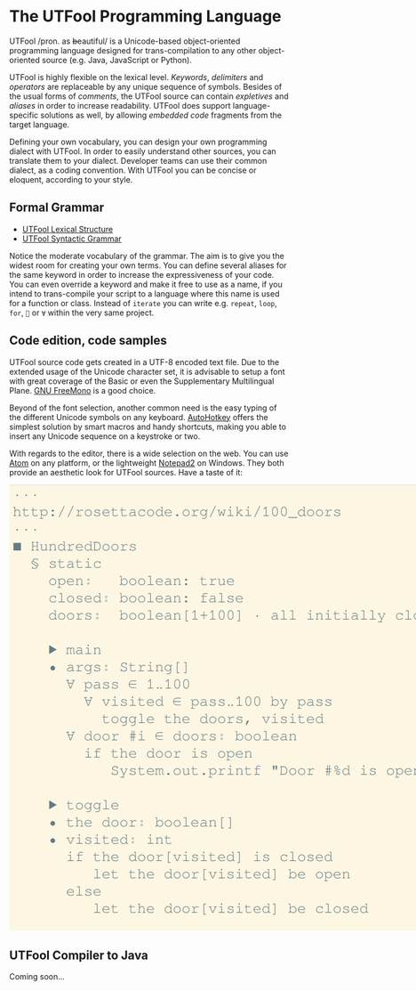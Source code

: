 # The UTFool Programming Language

UTFool /pron. as ~~b~~eautiful/ is a Unicode-based object-oriented
programming language designed for trans-compilation to any other
object-oriented source (e.g. Java, JavaScript or Python).

UTFool is highly flexible on the lexical level.
_Keywords_, _delimiters_ and _operators_ are replaceable
by any unique sequence of symbols.
Besides of the usual forms of _comments_,
the UTFool source can contain _expletives_ and _aliases_
in order to increase readability.
UTFool does support language-specific solutions as well,
by allowing _embedded code_ fragments from the target language.

Defining your own vocabulary,
you can design your own programming dialect with UTFool.
In order to easily understand other sources,
you can translate them to your dialect.
Developer teams can use their common dialect, as a coding convention.
With UTFool you can be concise or eloquent, according to your style.

## Formal Grammar

* [UTFool Lexical Structure](https://rawgit.com/psmitt/metalanguage/master/examples/UTFool%20Lexical%20Structure.xml)
* [UTFool Syntactic Grammar](https://rawgit.com/psmitt/metalanguage/master/examples/UTFool%20Syntactic%20Grammar.xml)

Notice the moderate vocabulary of the grammar.
The aim is to give you the widest room for creating your own terms.
You can define several aliases for the same keyword in order to
increase the expressiveness of your code.
You can even override a keyword and make it free to use as a name,
if you intend to trans-compile your script to a language
where this name is used for a function or class.
Instead of `iterate` you can write e.g.
`repeat`, `loop`, `for`, `🔁` or `∀` within the very same project.

## Code edition, code samples

UTFool source code gets created in a UTF-8 encoded text file.
Due to the extended usage of the Unicode character set,
it is advisable to setup a font with great coverage of the Basic
or even the Supplementary Multilingual Plane.
[GNU FreeMono](https://www.gnu.org/software/freefont) is a good choice.

Beyond of the font selection, another common need is
the easy typing of the different Unicode symbols on any keyboard.
[AutoHotkey](https://autohotkey.com) offers the simplest solution
by smart macros and handy shortcuts, making you able to insert any
Unicode sequence on a keystroke or two.

With regards to the editor, there is a wide selection on the web.
You can use [Atom](https://atom.io) on any platform, or the lightweight
[Notepad2](https://xhmikosr.github.io/notepad2-mod) on Windows.
They both provide an aesthetic look for UTFool sources.
Have a taste of it:

<img alt="A screenshot of the 100 doors task solution"
     src="https://raw.githubusercontent.com/psmitt/UTFool/master/100_doors.png"
     style="width: 860px; max-width: 860px">

## UTFool Compiler to Java

Coming soon...
